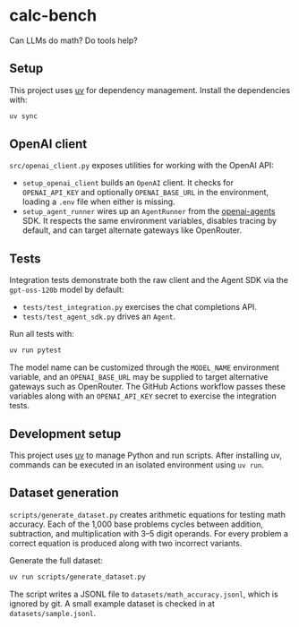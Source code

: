 # calc-bench

Can LLMs do math? Do tools help?

## Setup

This project uses [uv](https://github.com/astral-sh/uv) for dependency
management. Install the dependencies with:

```sh
uv sync
```

## OpenAI client

`src/openai_client.py` exposes utilities for working with the OpenAI API:

- `setup_openai_client` builds an `OpenAI` client. It checks for
  `OPENAI_API_KEY` and optionally `OPENAI_BASE_URL` in the environment, loading
  a `.env` file when either is missing.
- `setup_agent_runner` wires up an `AgentRunner` from the
  [openai-agents](https://pypi.org/project/openai-agents/) SDK. It respects the
  same environment variables, disables tracing by default, and can target
  alternate gateways like OpenRouter.

## Tests

Integration tests demonstrate both the raw client and the Agent SDK via the
`gpt-oss-120b` model by default:

- `tests/test_integration.py` exercises the chat completions API.
- `tests/test_agent_sdk.py` drives an `Agent`.

Run all tests with:

```sh
uv run pytest
```

The model name can be customized through the `MODEL_NAME` environment variable,
and an `OPENAI_BASE_URL` may be supplied to target alternative gateways such as
OpenRouter. The GitHub Actions workflow passes these variables along with an
`OPENAI_API_KEY` secret to exercise the integration tests.

## Development setup

This project uses [uv](https://github.com/astral-sh/uv) to manage Python
and run scripts. After installing uv, commands can be executed in an
isolated environment using `uv run`.

## Dataset generation

`scripts/generate_dataset.py` creates arithmetic equations for testing
math accuracy. Each of the 1,000 base problems cycles between addition,
subtraction, and multiplication with 3–5 digit operands. For every
problem a correct equation is produced along with two incorrect
variants.

Generate the full dataset:

```bash
uv run scripts/generate_dataset.py
```

The script writes a JSONL file to `datasets/math_accuracy.jsonl`, which
is ignored by git. A small example dataset is checked in at
`datasets/sample.jsonl`.
